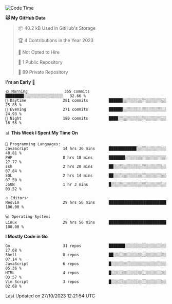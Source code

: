 
<!--START_SECTION:waka-->
![Code Time](http://img.shields.io/badge/Code%20Time-4%2C200%20hrs%2042%20mins-blue)

**🐱 My GitHub Data** 

> 📦 40.2 kB Used in GitHub's Storage 
 > 
> 🏆 4 Contributions in the Year 2023
 > 
> 🚫 Not Opted to Hire
 > 
> 📜 1 Public Repository 
 > 
> 🔑 89 Private Repository 
 > 
**I'm an Early 🐤** 

```text
🌞 Morning                355 commits         ████████░░░░░░░░░░░░░░░░░   32.66 % 
🌆 Daytime                281 commits         ██████░░░░░░░░░░░░░░░░░░░   25.85 % 
🌃 Evening                271 commits         ██████░░░░░░░░░░░░░░░░░░░   24.93 % 
🌙 Night                  180 commits         ████░░░░░░░░░░░░░░░░░░░░░   16.56 % 
```


📊 **This Week I Spent My Time On** 

```text
💬 Programming Languages: 
JavaScript               14 hrs 36 mins      ████████████░░░░░░░░░░░░░   48.81 % 
PHP                      8 hrs 18 mins       ███████░░░░░░░░░░░░░░░░░░   27.77 % 
zsh                      2 hrs 20 mins       ██░░░░░░░░░░░░░░░░░░░░░░░   07.84 % 
SQL                      2 hrs 14 mins       ██░░░░░░░░░░░░░░░░░░░░░░░   07.50 % 
JSON                     1 hr 3 mins         █░░░░░░░░░░░░░░░░░░░░░░░░   03.52 % 

🔥 Editors: 
Neovim                   29 hrs 56 mins      █████████████████████████   100.00 % 

💻 Operating System: 
Linux                    29 hrs 56 mins      █████████████████████████   100.00 % 
```

**I Mostly Code in Go** 

```text
Go                       31 repos            ███████░░░░░░░░░░░░░░░░░░   27.68 % 
Shell                    8 repos             ██░░░░░░░░░░░░░░░░░░░░░░░   07.14 % 
JavaScript               6 repos             █░░░░░░░░░░░░░░░░░░░░░░░░   05.36 % 
HTML                     4 repos             █░░░░░░░░░░░░░░░░░░░░░░░░   03.57 % 
Vim Script               3 repos             █░░░░░░░░░░░░░░░░░░░░░░░░   02.68 % 
```




 Last Updated on 27/10/2023 12:21:54 UTC
<!--END_SECTION:waka-->
